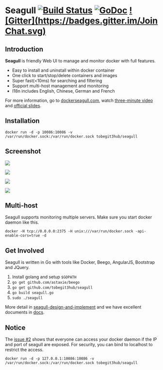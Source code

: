 # Seagull [![Build Status](https://drone.io/github.com/tobegit3hub/seagull/status.png)](https://drone.io/github.com/tobegit3hub/seagull/latest) [![GoDoc](https://godoc.org/github.com/tobegit3hub/seagull?status.svg)](https://godoc.org/github.com/tobegit3hub/seagull) [![Gitter](https://badges.gitter.im/Join Chat.svg)](https://gitter.im/tobegit3hub/seagull?utm_source=badge&utm_medium=badge&utm_campaign=pr-badge&utm_content=badge)

## Introduction

**Seagull** is friendly Web UI to manage and monitor docker with full features.

* Easy to install and uninstall within docker container
* One click to start/stop/delete containers and images
* Super fast(<10ms) for searching and filtering
* Support multi-host management and monitoring
* I18n includes English, Chinese, German and French

For more information, go to [dockerseagull.com](http://dockerseagull.com), watch [three-minute video](https://www.youtube.com/watch?v=0BAiSx7l7Y4) and [official slides](https://slides.com/tobychan/how-i-manage).

## Installation

```
docker run -d -p 10086:10086 -v /var/run/docker.sock:/var/run/docker.sock tobegit3hub/seagull
```

## Screenshot

![](https://raw.github.com/tobegit3hub/seagull/master/screenshot.png)

![](https://raw.github.com/tobegit3hub/seagull/master/static/img/containers-page.png)

![](https://raw.github.com/tobegit3hub/seagull/master/static/img/images-page.png)

![](https://raw.github.com/tobegit3hub/seagull/master/static/img/configuration-page.png)

## Multi-host

Seagull supports monitoring multiple servers. Make sure you start docker daemon like this.

```
docker -H tcp://0.0.0.0:2375 -H unix:///var/run/docker.sock -api-enable-cors=true -d
```

## Get Involved

Seagull is written in Go with tools like Docker, Beego, AngularJS, Bootstrap and JQuery.

1. Install golang and setup `$GOPATH`
2. `go get github.com/astaxie/beego`
3. `go get github.com/tobegit3hub/seagull`
4. `go build seagull.go`
5. `sudo ./seagull`

More detail in [seagull-design-and-implement](docs/en/development/seagull-design-and-implement.md) and we have excellent documents in [docs](docs/).

## Notice

The [issue #2](https://github.com/tobegit3hub/seagull/issues/2) shows that everyone can access your docker daemon if the IP and port of seagull are exposed. For security, you can bind to localhost to restrict the access.

```
docker run -d -p 127.0.0.1:10086:10086 -v /var/run/docker.sock:/var/run/docker.sock tobegit3hub/seagull
```
